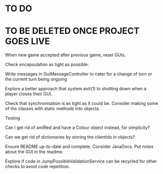 TO DO
====

# TO BE DELETED ONCE PROJECT GOES LIVE

When new game accepted after previous game, reset GUIs. 

Check encapsulation as tight as possible.

Write messages in GuiMessageController to cater for a change of turn or the current turn being ongoing

Explore a better approach that system.exit(1) to shutting down when a player closes their GUI.

Check that synchronisation is as tight as it could be. Consider making some of the classes with static methods 
into objects.

Testing

Can I get rid of amIRed and have a Colour object instead, for simplicity?

Can we get rid of dictionaries by storing the clientIds in objects? 

Ensure README up-to-date and complete. Consider JavaDocs. Put notes about the GUI in the readme.

Explore if code in JumpPossibleValidationService can be recycled for other checks to avoid code repetition. 